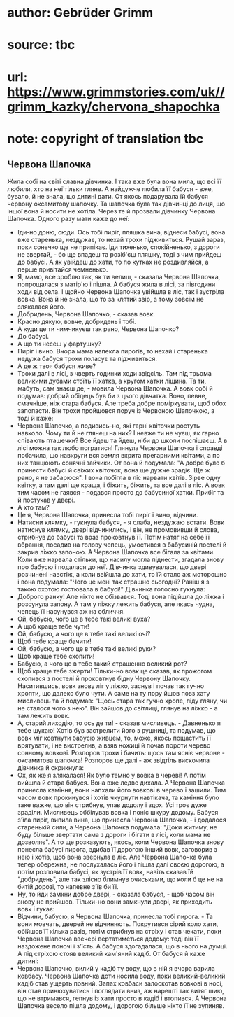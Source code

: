 # author: Gebrüder Grimm
# source: tbc
# url: https://www.grimmstories.com/uk//grimm_kazky/chervona_shapochka
# note: copyright of translation tbc

## Червона Шапочка 

Жила собі на світі славна дівчинка. І така вже була вона мила, що всі її
любили, хто на неї тільки гляне. А найдужче любила її бабуся - вже,
бувало, й не знала, що дитині дати. От якось подарувала їй бабуся
червону оксамитову шапочку. Та шапочка була так дівчинці до лиця, що
іншої вона й носити не хотіла. Через те й прозвали дівчинку Червона
Шапочка. Одного разу мати каже до неї:
- Іди-но доню, сюди. Ось тобі пиріг, пляшка вина, віднеси бабусі, вона
вже старенька, нездужає, то нехай трохи підживиться. Рушай зараз, поки
сонечко ще не припікає. Іди тихенько, спокійненько, з дороги не
звертай, - бо ще впадеш та розіб'єш пляшку, тоді з чим прийдеш до
бабусі. А як увійдеш до хати, то по кутках не роздивляйся, а перше
привітайся чемненько.
- Я, мамо, все зроблю так, як ти велиш, - сказала Червона Шапочка,
попрощалася з матір'ю і пішла.
А бабуся жила в лісі, за півгодини ходи від села. І щойно Червона
Шапочка увійшла в ліс, так і зустріла вовка. Вона й не знала, що то за
клятий звір, а тому зовсім не злякалася його.
- Добридень, Червона Шапочко, - сказав вовк.
- Красно дякую, вовче, добридень і тобі.
- А куди це ти чимчикуєш так рано, Червона Шапочко?
- До бабусі.
- А що ти несеш у фартушку?
- Пиріг і вино. Вчора мама напекла пирогів, то нехай і старенька недужа
бабуся трохи поласує та підживиться.
- А де ж твоя бабуся живе?
- Трохи далі в лісі, з чверть годинки ходи звідсіль. Там під трьома
великими дубами стоїть її хатка, а кругом хатки ліщина. Та ти, мабуть,
сам знаєш де, - мовила Червона Шапочка.
А вовк собі й подумав: добрий обідець був би з цього дівчатка. Воно,
певне, смачніше, ніж стара бабуся. Але треба добре поміркувати, щоб обох
запопасти.
Він трохи пройшовся поруч із Червоною Шапочкою, а тоді й каже:
- Червона Шапочко, а подивись-но, які гарні квіточки ростуть навколо.
Чому ти й не глянеш на них? І невже ти не чуєш, як гарно співають
пташечки? Все йдеш та йдеш, ніби до школи поспішаєш. А в лісі можна так
любо погратися!
Глянула Червона Шапочка і справді побачила, що навкруги вся земля вкрита
прегарними квітами, а по них танцюють сонячні зайчики. От вона й
подумала: "А добре було б принести бабусі й свіжих квіточок, вона ще
дужче зрадіє. Ще ж рано, я не забарюся".
І вона побігла в ліс нарвати квітів. Зірве одну квітку, а там далі ще
краща, і біжить, біжить, та все далі в ліс.
А вовк тим часом не гаявся - подався просто до бабусиної хатки. Прибіг
та й постукав у двері.
- А хто там?
- Це я, Червона Шапочка, принесла тобі пиріг і вино, відчини.
- Натисни клямку, - гукнула бабуся, - я слаба, нездужаю встати.
Вовк натиснув клямку, двері відчинились, і він, не промовивши й слова,
стрибнув до бабусі та враз проковтнув її. Потім натяг на себе її
вбрання, посадив на голову чепець, умостився в бабусиній постелі й
закрив ліжко запоною.
А Червона Шапочка все бігала за квітами. Коли вже нарвала стільки, що
насилу могла піднести, згадала знову про бабусю і подалася до неї.
Дівчинка здивувалася, що двері розчинені навстіж, а коли ввійшла до
хати, то їй стало аж моторошно і вона подумала: "Чого це мені так
страшно сьогодні? Раніш я з такою охотою гостювала в бабусі!"
Дівчинка голосно гукнула:
- Доброго ранку!
Але ніхто не обізвався. Тоді вона підійшла до ліжка і розсунула запону.
А там у ліжку лежить бабуся, але якась чудна, чепець її насунувся аж на
обличчя.
- Ой, бабусю, чого це в тебе такі великі вуха?
- А щоб краще тебе чути!
- Ой, бабусю, а чого це в тебе такі великі очі?
- Щоб тебе краще бачити!
- Ой, бабусю, а чого це в тебе такі великі руки?
- Щоб краще тебе схопити!
- Бабусю, а чого це в тебе такий страшенно великий рот?
- Щоб краще тебе зжерти!
Тільки-но вовк це сказав, як прожогом схопився з постелі й проковтнув
бідну Червону Шапочку. Наситившись, вовк знову ліг у ліжко, заснув і
почав так гучно хропти, що далеко було чути.
А саме на ту пору йшов повз хату мисливець та й подумав: "Щось стара
так гучно хропе, піду гляну, чи не сталося чого з нею". Він зайшов до
світлиці, глянув на ліжко - а там лежить вовк.
- А, старий лиходію, то ось де ти! - сказав мисливець. - Давненько я
тебе шукаю!
Хотів був застрелити його з рушниці, та подумав, що вовк міг ковтнути
бабусю живцем, то, може, якось пощастить її врятувати, і не вистрелив, а
взяв ножиці й почав пороти черево сонному вовкові.
Розпоров трохи і бачить: щось там ясніє червоне - оксамитова шапочка!
Розпоров ще далі - аж звідтіль вискочила дівчинка й скрикнула:
- Ох, як же я злякалася! Як було темно у вовка в череві!
А потім вийшла й стара бабуся. Вона вже ледве дихала. А Червона Шапочка
принесла каміння, вони напхали його вовкові в черево і зашили. Тим часом
вовк прокинувся і хотів чкурнути навтікача, та каміння було таке важке,
що він стрибнув, упав додолу і здох.
Усі троє дуже зраділи. Мисливець оббілував вовка і поніс шкуру додому.
Бабуся з'їла пиріг, випила вина, що принесла Червона Шапочка, - і
додалося старенькій сили, а Червона Шапочка подумала: "Доки житиму, не
буду більше звертати сама з дороги і бігати в лісі, коли мама не
дозволяє".
А то ще розказують, якось, коли Червона Шапочка знову понесла бабусі
пирога, здибав її дорогою інший вовк, заговорив з нею і хотів, щоб вона
звернула в ліс. Але Червона Шапочка була тепер обережна, не послухалась
його і пішла далі своєю дорогою, а потім розповила бабусі, як зустрів її
вовк, навіть сказав їй "добридень", але так злісно блимнув очиськами,
що коли б це не на битій дорозі, то напевне з'їв би її.
- Ну, то йди замкни добре двері, - сказала бабуся, - щоб часом він знову
не прийшов.
Тільки-но вони замкнули двері, як приходить вовк і гукає:
- Відчини, бабусю, я Червона Шапочка, принесла тобі пирога. - Та вони
мовчать, дверей не відчиняють.
Покрутився сірий коло хати, обійшов її кілька разів, потім стрибнув на
стріху і став чекати, поки Червона Шапочка ввечері вертатиметься додому:
тоді він її наздожене поночі і з'їсть.
А бабуся здогадалася, що в нього на думці. А під стріхою стояв великий
кам'яний кадіб. От бабуся й каже дитині:
- Червона Шапочко, вилий у кадіб ту воду, що в ній я вчора варила
ковбасу.
Червона Шапочка доти носила воду, поки великий-великий кадіб став ущерть
повний. Запах ковбаси залоскотав вовкові в носі, він став принюхуватись
і поглядати вниз, аж нарешті так витяг шию, що не втримався, гепнув із
хати просто в кадіб і втопився.
А Червона Шапочка весело пішла додому, і дорогою більше ніхто її не
зупиняв.
